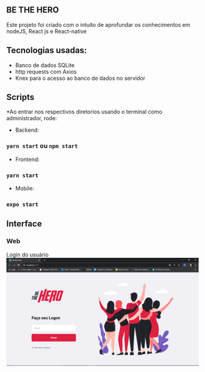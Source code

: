 ## BE THE HERO

Este projeto foi criado com o intuito de aprofundar os conhecimentos em nodeJS, React js e React-native
## Tecnologias usadas:
- Banco de dados SQLite 
- http requests com Axios
- Knex para o acesso ao banco de dados no servidor

## Scripts
*Ao entrar nos respectivos diretorios usando o terminal como administrador, rode:

- Backend:
### `yarn start` ou `npm start`

- Frontend: 
### `yarn start`

- Mobile:
### `expo start`

## Interface

### Web
 Login do usuário
![alt text](assets/2020-03-31-2.png)
